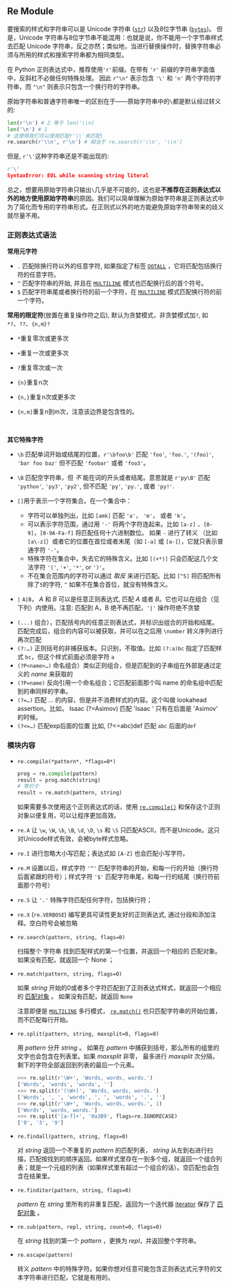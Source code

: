 ## Re Module

要搜索的样式和字符串可以是 Unicode 字符串 ([`str`](https://docs.python.org/zh-cn/3/library/stdtypes.html#str)) 以及8位字节串 ([`bytes`](https://docs.python.org/zh-cn/3/library/stdtypes.html#bytes))。 但是，Unicode 字符串与8位字节串不能混用：也就是说，你不能用一个字节串样式去匹配 Unicode 字符串，反之亦然；类似地，当进行替换操作时，替换字符串必须与所用的样式和搜索字符串都为相同类型。

在 Python 正则表达式中，推荐使用`'r'`前缀。在带有 `'r'` 前缀的字符串字面值中，反斜杠不必做任何特殊处理。 因此 `r"\n"` 表示包含 `'\'` 和 `'n'` 两个字符的字符串，而 `"\n"` 则表示只包含一个换行符的字符串。

原始字符串和普通字符串唯一的区别在于——原始字符串中的`\`都是默认经过转义的:

```python
len(r'\n') # 2 等于 len('\\n)
len('\n') # 1
# 这使得我们可以使用匹配r'\\'来匹配\
re.search(r'\\n', r'\n') # 相当于 re.search(r'\\n', '\\n')
```

但是, `r'\'`这种字符串还是不能出现的:

```python
r'\'
SyntaxError: EOL while scanning string literal
```

总之，想要用原始字符串只输出`\`几乎是不可能的，这也是**不推荐在正则表达式以外的地方使用原始字符串**的原因。我们可以简单理解为原始字符串是正则表达式中为了简化而专用的字符串形式。在正则式以外的地方能避免原始字符串带来的歧义就尽量不用。



### 正则表达式语法

**常用元字符**

* `.`   匹配除换行符以外的任意字符, 如果指定了标签 [`DOTALL`](https://docs.python.org/zh-cn/3/library/re.html#re.DOTALL) ，它将匹配包括换行符的任意字符。
* `^`   匹配字符串的开始, 并且在 [`MULTILINE`](https://docs.python.org/zh-cn/3/library/re.html#re.MULTILINE) 模式也匹配换行后的首个符号。
* `$`   匹配字符串尾或者换行符的前一个字符，在 [`MULTILINE`](https://docs.python.org/zh-cn/3/library/re.html#re.MULTILINE) 模式匹配换行符的前一个字符。




**常用的限定符**(放置在重复操作符之后), 默认为贪婪模式，非贪婪模式加`?`, 如`*?`、`??`、`{n,m}?`

* `*`重复零次或更多次

* `+`重复一次或更多次

* `?`重复零次或一次

* `{n}`重复n次

* `{n,}`重复n次或更多次

* `{n,m}`重复n到m次，注意该边界是包含性的。

  ​

**其它特殊字符**

* `\b`  匹配单词开始或结尾的位置，`r'\bfoo\b'` 匹配 `'foo'`, `'foo.'`, `'(foo)'`, `'bar foo baz'` 但不匹配 `'foobar'` 或者 `'foo3'`。
* `\B` 匹配空字符串，但 *不* 能在词的开头或者结尾。意思就是 `r'py\B'` 匹配 `'python'`, `'py3'`, `'py2'`, 但不匹配 `'py'`, `'py.'`, 或者 `'py!'`. 


* `[]`用于表示一个字符集合。在一个集合中：
  * 字符可以单独列出，比如 `[amk]` 匹配 `'a'`， `'m'`， 或者 `'k'`。
  * 可以表示字符范围，通过用 `'-'` 将两个字符连起来。比如 `[a-z]` 、`[0-9]`，`[0-9A-Fa-f]` 将匹配任何十六进制数位。 如果 `-` 进行了转义 （比如 `[a\-z]`）或者它的位置在首位或者末尾（如 `[-a]` 或 `[a-]`），它就只表示普通字符 `'-'`。
  * 特殊字符在集合中，失去它的特殊含义。比如 `[(+*)]` 只会匹配这几个文法字符 `'('`, `'+'`, `'*'`, or `')'`。
  * 不在集合范围内的字符可以通过 *取反* 来进行匹配。比如 `[^5]` 将匹配所有除了`5`的字符, `^` 如果不在集合首位，就没有特殊含义。
* `|` `A|B`， *A* 和 *B* 可以是任意正则表达式, 匹配 *A* 或者 *B*。它也可以在组合（见下列）内使用。注意: 匹配到 A，B 绝不再匹配，`'|'` 操作符绝不贪婪


- `(...)` 组合），匹配括号内的任意正则表达式，并标识出组合的开始和结尾。匹配完成后，组合的内容可以被获取，并可以在之后用  `\number` 转义序列进行再次匹配
- `(?:…)` 正则括号的非捕获版本。只识别，不取值。比如 `(?:a)bc` 指定了匹配样式 `bc`，但这个样式前面必须是字符 `a`
- `(?P<name>…)` 命名组合）类似正则组合，但是匹配到的子串组在外部是通过定义的 *name* 来获取的
- `(?P=name)` 反向引用一个命名组合；它匹配前面那个叫 name 的命名组中匹配到的串同样的字串。
- `(?=…)` 匹配 … 的内容，但是并不消费样式的内容。这个叫做 lookahead assertion。比如， Isaac (?=Asimov) 匹配 'Isaac ' 只有在后面是  'Asimov' 的时候。
- `(?<=…)` 匹配exp后面的位置 比如, (?<=abc)def 匹配 `abc` 后面的`def`

### 模块内容

* `re.compile(*pattern*, *flags=0*)`

  ```python
  prog = re.compile(pattern)
  result = prog.match(string)
  # 等价于
  result = re.match(pattern, string)
  ```

  如果需要多次使用这个正则表达式的话，使用 [`re.compile()`](https://docs.python.org/zh-cn/3/library/re.html#re.compile) 和保存这个正则对象以便复用，可以让程序更加高效。

* `re.A` 让 `\w`, `\W`, `\b`, `\B`, `\d`, `\D`, `\s` 和 `\S` 只匹配ASCII，而不是Unicode。这只对Unicode样式有效，会被byte样式忽略。

* `re.I` 进行忽略大小写匹配；表达式如 `[A-Z]` 也会匹配小写字符。

* `re.M` 设置以后，样式字符 `'^'` 匹配字符串的开始，和每一行的开始（换行符后面紧跟的符号）；样式字符 `'$'` 匹配字符串尾，和每一行的结尾（换行符前面那个符号）

* `re.S` 让 `'.'` 特殊字符匹配任何字符，包括换行符；

* `re.X` (`re.VERBOSE`) 编写更具可读性更友好的正则表达式, 通过分段和添加注释。空白符号会被忽略

* `re.search(pattern, string, flags=0)`

  扫描整个 字符串 找到匹配样式的第一个位置，并返回一个相应的 匹配对象。如果没有匹配，就返回一个 None ；

* `re.match(pattern, string, flags=0)`

  如果 *string* 开始的0或者多个字符匹配到了正则表达式样式，就返回一个相应的 [匹配对象](https://docs.python.org/zh-cn/3/library/re.html#match-objects) 。 如果没有匹配，就返回 `None` 

  注意即便是 [`MULTILINE`](https://docs.python.org/zh-cn/3/library/re.html#re.MULTILINE) 多行模式， [`re.match()`](https://docs.python.org/zh-cn/3/library/re.html#re.match) 也只匹配字符串的开始位置，而不匹配每行开始。

* `re.split(pattern, string, maxsplit=0, flags=0)`

  用 *pattern* 分开  *string* 。 如果在 *pattern* 中捕获到括号，那么所有的组里的文字也会包含在列表里。如果 *maxsplit* 非零， 最多进行 *maxsplit* 次分隔， 剩下的字符全部返回到列表的最后一个元素。

  ```python
  >>> re.split(r'\W+', 'Words, words, words.')
  ['Words', 'words', 'words', '']
  >>> re.split(r'(\W+)', 'Words, words, words.')
  ['Words', ', ', 'words', ', ', 'words', '.', '']
  >>> re.split(r'\W+', 'Words, words, words.', 1)
  ['Words', 'words, words.']
  >>> re.split('[a-f]+', '0a3B9', flags=re.IGNORECASE)
  ['0', '3', '9']
  ```

* `re.findall(pattern, string, flags=0)` 

  对 *string* 返回一个不重复的 *pattern* 的匹配列表， *string* 从左到右进行扫描，匹配按找到的顺序返回。如果样式里存在一到多个组，就返回一个组合列表；就是一个元组的列表（如果样式里有超过一个组合的话）。空匹配也会包含在结果里。

* `re.finditer(pattern, string, flags=0)` 

  *pattern* 在 *string* 里所有的非重复匹配，返回为一个迭代器  [iterator](https://docs.python.org/zh-cn/3/glossary.html#term-iterator) 保存了  [匹配对象](https://docs.python.org/zh-cn/3/library/re.html#match-objects) 。

* `re.sub(pattern, repl, string, count=0, flags=0)` 

  在 *string* 找到的第一个 *pattern* ，更换为 *repl*，并返回整个字符串。

* `re.escape(pattern)`

  转义 *pattern* 中的特殊字符。如果你想对任意可能包含正则表达式元字符的文本字符串进行匹配，它就是有用的。

  ​